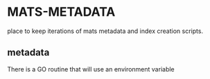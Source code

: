 # MATS-METADATA

place to keep iterations of mats metadata and index creation scripts.

## metadata

There is a GO routine that will use an environment variable 
